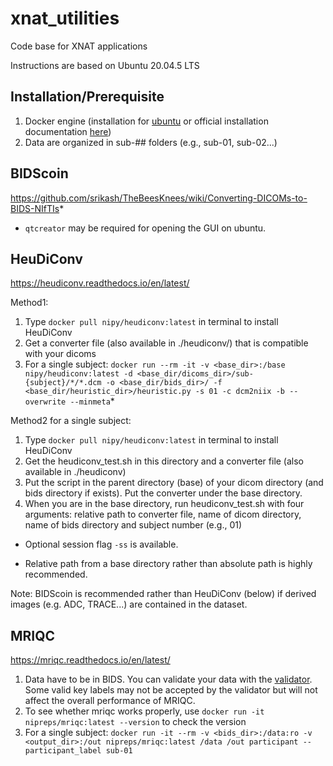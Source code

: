 # xnat_utilities
Code base for XNAT applications

Instructions are based on Ubuntu 20.04.5 LTS

## Installation/Prerequisite
1. Docker engine (installation for [ubuntu](https://github.com/srikash/TheBeesKnees/wiki/Installing-Docker-on-Ubuntu) or official installation documentation [here](https://docs.docker.com/engine/install/))
2. Data are organized in sub-## folders (e.g., sub-01, sub-02...)

## BIDScoin
https://github.com/srikash/TheBeesKnees/wiki/Converting-DICOMs-to-BIDS-NIfTIs*

* `qtcreator` may be required for opening the GUI on ubuntu.

## HeuDiConv
https://heudiconv.readthedocs.io/en/latest/

Method1:
1. Type `docker pull nipy/heudiconv:latest` in terminal to install HeuDiConv
2. Get a converter file (also available in ./heudiconv/) that is compatible with your dicoms
3. For a single subject: `docker run --rm -it -v <base_dir>:/base nipy/heudiconv:latest -d <base_dir/dicoms_dir>/sub-{subject}/*/*.dcm -o <base_dir/bids_dir>/ -f <base_dir/heuristic_dir>/heuristic.py -s 01 -c dcm2niix -b --overwrite --minmeta`*

Method2 for a single subject:
1. Type `docker pull nipy/heudiconv:latest` in terminal to install HeuDiConv
2. Get the heudiconv_test.sh in this directory and a converter file (also available in ./heudiconv)
3. Put the script in the parent directory (base) of your dicom directory (and bids directory if exists). Put the converter under the base directory.
4. When you are in the base directory, run heudiconv_test.sh with four arguments: relative path to converter file, name of dicom directory, name of bids directory and subject number (e.g., 01)

* Optional session flag `-ss` is available.

* Relative path from a base directory rather than absolute path is highly recommended.

Note: BIDScoin is recommended rather than HeuDiConv (below) if derived images (e.g. ADC, TRACE...) are contained in the dataset.

## MRIQC
https://mriqc.readthedocs.io/en/latest/
1. Data have to be in BIDS. You can validate your data with the [validator](http://incf.github.io/bids-validator/). Some valid key labels may not be accepted by the validator but will not affect the overall performance of MRIQC.
2. To see whether mriqc works properly, use `docker run -it nipreps/mriqc:latest --version` to check the version
3. For a single subject: `docker run -it --rm -v <bids_dir>:/data:ro -v <output_dir>:/out nipreps/mriqc:latest /data /out participant --participant_label sub-01`




